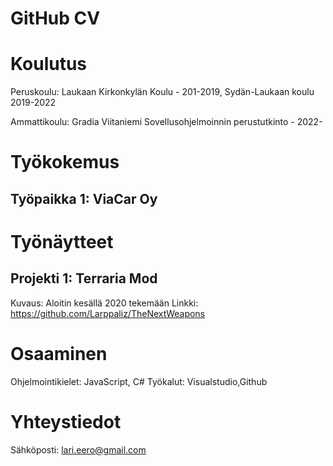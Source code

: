 
# GitHub CV

# Koulutus
Peruskoulu: Laukaan Kirkonkylän Koulu - 201-2019, Sydän-Laukaan koulu 2019-2022

Ammattikoulu: Gradia Viitaniemi Sovellusohjelmoinnin perustutkinto - 2022-

# Työkokemus
## Työpaikka 1: ViaCar Oy


# Työnäytteet
## Projekti 1: Terraria Mod
Kuvaus: Aloitin kesällä 2020 tekemään 
Linkki: https://github.com/Larppaliz/TheNextWeapons

# Osaaminen
Ohjelmointikielet: JavaScript, C#
Työkalut: Visualstudio,Github

# Yhteystiedot
Sähköposti: lari.eero@gmail.com
